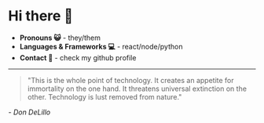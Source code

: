 # Hi there 👋

- **Pronouns 😺** - they/them
- **Languages & Frameworks 💻** - react/node/python
- **Contact 📨** - check my github profile
---

> "This is the whole point of technology. It creates an appetite for immortality on the one hand. It threatens universal extinction on the other. Technology is lust removed from nature."

*- Don DeLillo*
